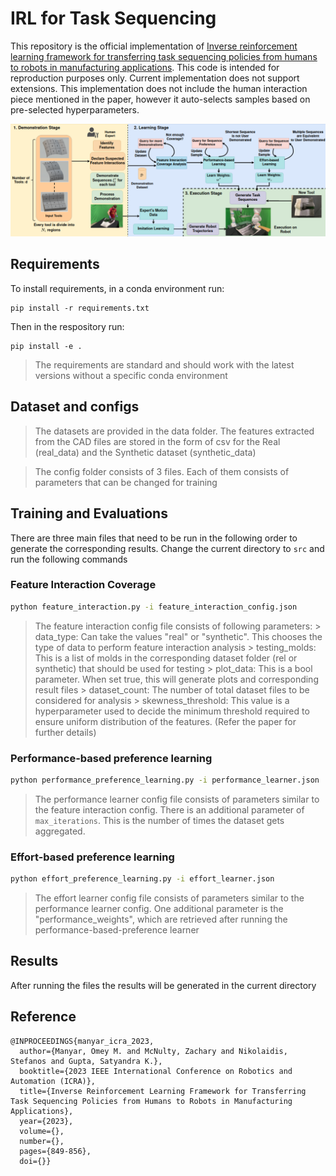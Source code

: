 # IRL for Task Sequencing

This repository is the official implementation of [Inverse reinforcement learning framework for transferring task sequencing policies from humans to robots in manufacturing applications](https://sites.google.com/usc.edu/irlfortasksequencing/home/paper). 
This code is intended for reproduction purposes only. Current implementation does not support extensions.
This implementation does not include the human interaction piece mentioned in the paper, however it auto-selects samples based on pre-selected hyperparameters.

<img src="./framework.png" width="720px"></img>

## Requirements

To install requirements, in a conda environment run:

```setup
pip install -r requirements.txt
```

Then in the respository run:
```setup
pip install -e .
```

>The requirements are standard and should work with the latest versions without a specific conda environment

## Dataset and configs
>The datasets are provided in the data folder. The features extracted from the CAD files are stored in the form of csv for the Real (real_data) and the Synthetic dataset (synthetic_data)

>The config folder consists of 3 files. Each of them consists of parameters that can be changed for training
## Training and Evaluations
There are three main files that need to be run in the following order to generate the corresponding results.
Change the current directory to `src` and run the following commands
### Feature Interaction Coverage
```bash
python feature_interaction.py -i feature_interaction_config.json 
```

> The feature interaction config file consists of following parameters:
    > data_type: Can take the values "real" or "synthetic". This chooses the type of data to perform feature interaction analysis
    > testing_molds: This is a list of molds in the corresponding dataset folder (rel or synthetic) that should be used for testing
    > plot_data: This is a bool parameter. When set true, this will generate plots and corresponding result files
    > dataset_count: The number of total dataset files to be considered for analysis
    > skewness_threshold: This value is a hyperparameter used to decide the minimum threshold required to ensure uniform distribution of the features. (Refer the paper for further details)

### Performance-based preference learning
```bash
python performance_preference_learning.py -i performance_learner.json 
```
> The performance learner config file consists of parameters similar to the feature interaction config. There is an additional parameter of `max_iterations`. This is the number of times the dataset gets aggregated.

### Effort-based preference learning
```bash
python effort_preference_learning.py -i effort_learner.json 
```
>The effort learner config file consists of parameters similar to the performance learner config. One additional parameter is the "performance_weights", which are retrieved after running the performance-based-preference learner

## Results
After running the files the results will be generated in the current directory

## Reference

```
@INPROCEEDINGS{manyar_icra_2023,
  author={Manyar, Omey M. and McNulty, Zachary and Nikolaidis, Stefanos and Gupta, Satyandra K.},
  booktitle={2023 IEEE International Conference on Robotics and Automation (ICRA)}, 
  title={Inverse Reinforcement Learning Framework for Transferring Task Sequencing Policies from Humans to Robots in Manufacturing Applications}, 
  year={2023},
  volume={},
  number={},
  pages={849-856},
  doi={}}
```